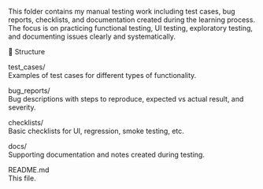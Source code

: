 This folder contains my manual testing work including test cases, bug reports, checklists, and documentation created during the learning process.  
The focus is on practicing functional testing, UI testing, exploratory testing, and documenting issues clearly and systematically.

📂 Structure

test_cases/  
Examples of test cases for different types of functionality.

bug_reports/  
Bug descriptions with steps to reproduce, expected vs actual result, and severity.

checklists/  
Basic checklists for UI, regression, smoke testing, etc.

docs/  
Supporting documentation and notes created during testing.

README.md  
This file.

